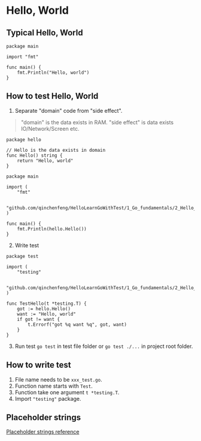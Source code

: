 # Hello, World

## Typical Hello, World

```
package main

import "fmt"

func main() {
	fmt.Println("Hello, world")
}
```

## How to test Hello, World

1. Separate "domain" code from "side effect".

> "domain" is the data exists in RAM.
> "side effect" is data exists IO/Network/Screen etc.

```
package hello

// Hello is the data exists in domain
func Hello() string {
	return "Hello, world"
}

```

```
package main

import (
	"fmt"

	"github.com/qinchenfeng/HelloLearnGoWithTest/1_Go_fundamentals/2_Hello_world/hello"
)

func main() {
	fmt.Println(hello.Hello())
}

```

2. Write test

```
package test

import (
	"testing"

	"github.com/qinchenfeng/HelloLearnGoWithTest/1_Go_fundamentals/2_Hello_world/hello"
)

func TestHello(t *testing.T) {
	got := hello.Hello()
	want := "Hello, world"
	if got != want {
		t.Errorf("got %q want %q", got, want)
	}
}

```

3. Run test `go test` in test file folder or `go test ./...` in project root folder.

## How to write test

1. File name needs to be `xxx_test.go`.
2. Function name starts with `Test`.
3. Function take one argument `t *testing.T`.
4. Import `"testing"` package.

## Placeholder strings
[Placeholder strings reference](https://pkg.go.dev/fmt#hdr-Printing)